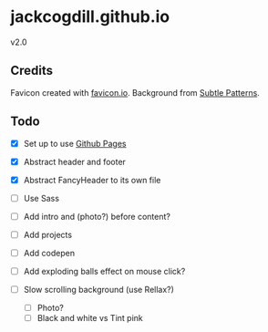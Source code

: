 # jackcogdill.github.io
v2.0

## Credits

Favicon created with [favicon.io](https://favicon.io/).
Background from [Subtle Patterns](https://www.toptal.com/designers/subtlepatterns/).

## Todo

- [x] Set up to use [Github Pages](https://github.com/facebook/create-react-app/blob/master/packages/react-scripts/template/README.md#github-pages)
- [x] Abstract header and footer
- [x] Abstract FancyHeader to its own file
- [ ] Use Sass

- [ ] Add intro and (photo?) before content?
- [ ] Add projects
- [ ] Add codepen
- [ ] Add exploding balls effect on mouse click?
- [ ] Slow scrolling background (use Rellax?)
    - [ ] Photo?
    - [ ] Black and white vs Tint pink
